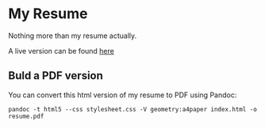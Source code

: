 # My Resume

Nothing more than my resume actually.

A live version can be found [here](https://www.florianperdreau.fr/myResume/)

## Buld a PDF version

You can convert this html version of my resume to PDF using Pandoc:

```batch
pandoc -t html5 --css stylesheet.css -V geometry:a4paper index.html -o resume.pdf
```
